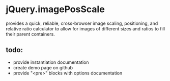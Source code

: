 jQuery.imagePosScale
====================

provides a quick, reliable, cross-browser image scaling, positioning, and relative ratio calculator to allow for images of different sizes and ratios to fill their parent containers.

todo:
-----

- provide instantiation documentation
- create demo page on github
- provide "\<pre>" blocks with options documentation
